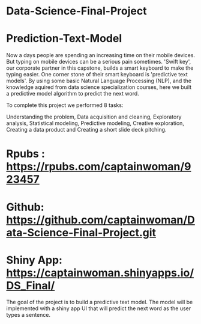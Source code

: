 # Data-Science-Final-Project
# Prediction-Text-Model

Now a days people are spending an increasing time on their mobile devices. But typing on mobile devices can be a serious pain sometimes. 'Swift key', our corporate partner in this capstone, builds a smart keyboard to make the typing easier. One corner stone of their smart keyboard is 'predictive text models'.
By using some basic Natural Language Processing (NLP), and the knowledge aquired from data science specialization courses, here we built a predictive model algorithm to predict the next word.

To complete this project we performed 8 tasks:

Understanding the problem, Data acquisition and cleaning, Exploratory analysis, Statistical modeling, Predictive modeling, Creative exploration, Creating a data product and Creating a short slide deck pitching.

# Rpubs : https://rpubs.com/captainwoman/923457
# Github: https://github.com/captainwoman/Data-Science-Final-Project.git
# Shiny App: https://captainwoman.shinyapps.io/DS_Final/

The goal of the project is to build a predictive text model. The model will be implemented with a shiny app UI that will predict the next word as the user types a sentence.
